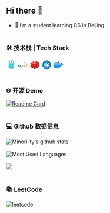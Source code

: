 ## Hi there 👋

- 🌱 I’m a student learning CS in Beijing
<br></br>

<!--
**PanYuHaa/PanYuHaa** is a ✨ _special_ ✨ repository because its `README.md` (this file) appears on your GitHub profile.

Here are some ideas to get you started:

- 🔭 I’m currently working on ...
- 🌱 I’m currently learning ...
- 👯 I’m looking to collaborate on ...
- 🤔 I’m looking for help with ...
- 💬 Ask me about ...
- 📫 How to reach me: ...
- 😄 Pronouns: ...
- ⚡ Fun fact: ...
-->

### 🛠 技术栈 | Tech Stack

<a href="https://golang.google.cn"><code><img height="28" src="./images/golang.png"></code></a>
<a href="https://www.mysql.com"><code><img height="28" src="./images/mysql.png"></code></a>
<a href="https://redis.io"><code><img height="28" src="./images/redis.png"></code></a>
<a href="https://kubernetes.io"><code><img height="28" src="./images/kubernetes.png"></code></a>
<a href="https://www.docker.com"><code><img height="28" src="./images/docker.png"></code></a>
<br></br>

### 🌐 开源 Demo
[![Readme Card](https://github-readme-stats.vercel.app/api/pin/?username=PanYuHaa&repo=dousheng-project&simple-rpc&theme=tokyonight)](https://github.com/PanYuHaa/dousheng-project.git)
<br></br>

### 💻 Github 数据信息
![Minori-ty's github stats](https://github-readme-stats.vercel.app/api?username=PanYuHaa&show_icons=true&theme=tokyonight)
<br></br>
![Most Used Languages](https://github-readme-stats.vercel.app/api/top-langs/?username=PanYuHaa&hide=javascript,html,css&theme=tokyonight)
<br></br>
[![](https://activity-graph.herokuapp.com/graph?username=PanYuHaa&theme=react-dark)](https://github.com/ashutosh00710/github-readme-activity-graph)
<br></br>

### 📚 LeetCode
![leetcode](https://stats.justsong.cn/api/leetcode/?username=PanYuHaa&theme=dark)
